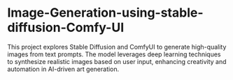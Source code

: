 # Image-Generation-using-stable-diffusion-Comfy-UI

This project explores Stable Diffusion and ComfyUI to generate high-quality images from text prompts. The model leverages deep learning techniques to synthesize realistic images based on user input, enhancing creativity and automation in AI-driven art generation.
